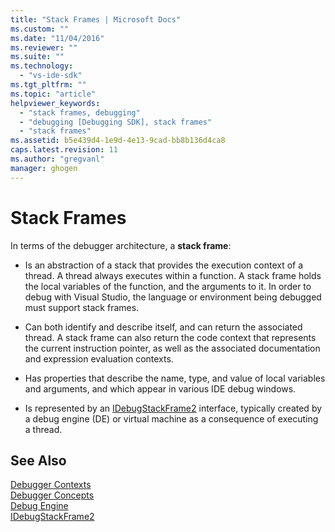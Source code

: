 ```yaml
---
title: "Stack Frames | Microsoft Docs"
ms.custom: ""
ms.date: "11/04/2016"
ms.reviewer: ""
ms.suite: ""
ms.technology: 
  - "vs-ide-sdk"
ms.tgt_pltfrm: ""
ms.topic: "article"
helpviewer_keywords: 
  - "stack frames, debugging"
  - "debugging [Debugging SDK], stack frames"
  - "stack frames"
ms.assetid: b5e439d4-1e9d-4e13-9cad-bb8b136d4ca8
caps.latest.revision: 11
ms.author: "gregvanl"
manager: ghogen
---
```

# Stack Frames
In terms of the debugger architecture, a **stack frame**:  
  
-   Is an abstraction of a stack that provides the execution context of a thread. A thread always executes within a function. A stack frame holds the local variables of the function, and the arguments to it. In order to debug with Visual Studio, the language or environment being debugged must support stack frames.  
  
-   Can both identify and describe itself, and can return the associated thread. A stack frame can also return the code context that represents the current instruction pointer, as well as the associated documentation and expression evaluation contexts.  
  
-   Has properties that describe the name, type, and value of local variables and arguments, and which appear in various IDE debug windows.  
  
-   Is represented by an [IDebugStackFrame2](../../extensibility/debugger/reference/idebugstackframe2.md) interface, typically created by a debug engine (DE) or virtual machine as a consequence of executing a thread.  
  
## See Also  
 [Debugger Contexts](../../extensibility/debugger/debugger-contexts.md)   
 [Debugger Concepts](../../extensibility/debugger/debugger-concepts.md)   
 [Debug Engine](../../extensibility/debugger/debug-engine.md)   
 [IDebugStackFrame2](../../extensibility/debugger/reference/idebugstackframe2.md)